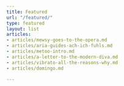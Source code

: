 ```yaml
---
title: Featured
url: "/featured/"
type: featured
layout: list
articles:
- articles/mewsy-goes-to-the-opera.md
- articles/aria-guides-ach-ich-fuhls.md
- articles/metoo-intro.md
- articles/a-letter-to-the-modern-diva.md
- articles/vibrato-all-the-reasons-why.md
- articles/domingo.md

---
```

